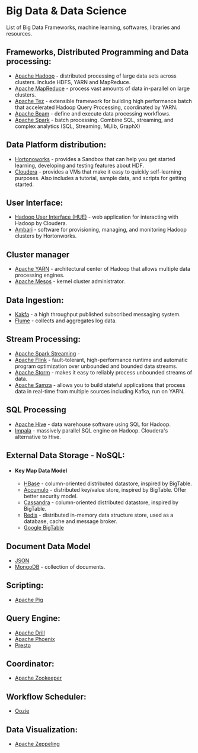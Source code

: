 # Big Data & Data Science
List of Big Data Frameworks, machine learning, softwares, libraries and resources.


## Frameworks, Distributed Programming and Data processing:
* [Apache Hadoop](http://hadoop.apache.org/) - distributed processing of large data sets across clusters. Include HDFS, YARN and MapReduce.
* [Apache MapReduce](https://hadoop.apache.org/docs/r1.2.1/mapred_tutorial.html) - process vast amounts of data in-parallel on large clusters.
* [Apache Tez](https://es.hortonworks.com/apache/tez/) - extensible framework for building high performance batch that accelerated Hadoop Query Processing, coordinated by YARN.
* [Apache Beam](https://beam.apache.org/) - define and execute data processing workflows.
* [Apache Spark](http://spark.apache.org/) - batch processing. Combine SQL, streaming, and complex analytics (SQL, Streaming, MLlib, GraphX)


## Data Platform distribution:
* [Hortonoworks](https://www.hortonworks.com/) - provides a Sandbox that can help you get started learning, developing and testing features about HDF. 
* [Cloudera](https://www.cloudera.com/) - provides a VMs that make it easy to quickly self-learning purposes. Also includes a tutorial, sample data, and scripts for getting started.  


## User Interface:
* [Hadoop User Interface (HUE)](http://gethue.com/) - web application for interacting with Hadoop by Cloudera.
* [Ambari](https://ambari.apache.org/) - software for provisioning, managing, and monitoring Hadoop clusters by Hortonworks.


## Cluster manager
* [Apache YARN](https://hortonworks.com/apache/yarn/) - architectural center of Hadoop that allows multiple data processing engines.
* [Apache Mesos](http://mesos.apache.org/) - kernel cluster administrator. 


## Data Ingestion:
* [Kakfa](http://kafka.apache.org/) - a high throughput published subscribed messaging system.
* [Flume](http://flume.apache.org/) - collects and aggregates log data.


## Stream Processing:
* [Apache Spark Streaming](http://spark.apache.org/docs/0.7.3/streaming-programming-guide.html) -
* [Apache Flink](https://flink.apache.org/) - fault-tolerant, high-performance runtime and automatic program optimization over unbounded and bounded data streams.
* [Apache Storm](http://storm.apache.org/) - makes it easy to reliably process unbounded streams of data.
* [Apache Samza](http://samza.apache.org/) - allows you to build stateful applications that process data in real-time from multiple sources including Kafka, run on YARN. 


## SQL Processing
* [Apache Hive](http://hive.apache.org/) - data warehouse software using SQL for Hadoop.
* [Impala](https://www.cloudera.com/products/open-source/apache-hadoop/impala.html) - massively parallel SQL engine on Hadoop. Cloudera's alternative to Hive.


## External Data Storage - NoSQL:
  * #### Key Map Data Model
      * [HBase](http://hbase.apache.org/) - column-oriented distributed datastore, inspired by BigTable.
      * [Accumulo](https://accumulo.apache.org/) - distributed key/value store, inspired by BigTable. Offer better security model.
      * [Cassandra](http://cassandra.apache.org/) - column-oriented distributed datastore, inspired by BigTable.
      * [Redis](https://redis.io/) - distributed in-memory data structure store, used as a database, cache and message broker.
      * [Google BigTable]()


## Document Data Model
* [JSON](https://www.json.org/)
* [MongoDB](https://www.mongodb.com/) - collection of documents.


## Scripting:
* [Apache Pig](https://pig.apache.org/)


## Query Engine:
* [Apache Drill](http://drill.apache.org/)
* [Apache Phoenix](http://phoenix.apache.org/index.html)
* [Presto](https://prestodb.io/)


## Coordinator:
* [Apache Zookeeper](http://zookeeper.apache.org/)


## Workflow Scheduler:
* [Oozie](http://oozie.apache.org/)


## Data Visualization:
* [Apache Zeppeling](https://zeppelin.apache.org/)





